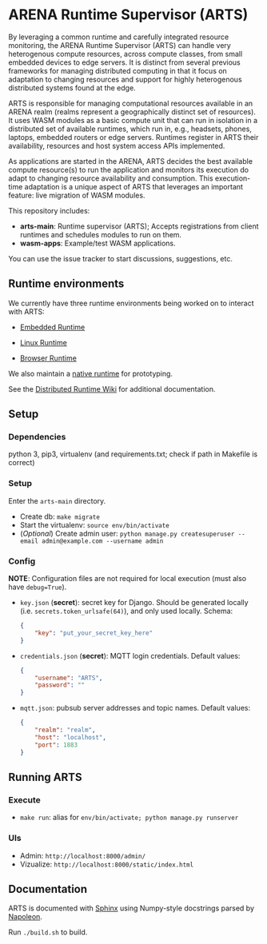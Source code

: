 # ARENA Runtime Supervisor (ARTS)

By leveraging a common runtime and carefully integrated resource monitoring, the ARENA Runtime Supervisor (ARTS) can handle very heterogenous compute resources, across compute classes, from small embedded devices to edge servers. It is distinct from several previous frameworks for managing distributed computing in that it focus on adaptation to changing resources and support for highly heterogenous distributed systems found at the edge.

ARTS is responsible for managing computational resources available in an ARENA realm (realms represent a geographically distinct set of resources). It uses WASM modules as a basic compute unit that can run in isolation in a distributed set of available runtimes, which run in, e.g., headsets, phones, laptops, embedded routers or edge servers. Runtimes register in ARTS their availability, resources and host system access APIs implemented.

As applications are started in the ARENA, ARTS decides the best available compute resource(s) to run the application and monitors its execution do adapt to changing resource availability and consumption. This execution-time adaptation is a unique aspect of ARTS that leverages an important feature: live migration of WASM modules.

This repository includes:
- **arts-main**: Runtime supervisor (ARTS); Accepts registrations from client runtimes and schedules modules to run on them.
- **wasm-apps**: Example/test WASM applications.

You can use the issue tracker to start discussions, suggestions, etc.

## Runtime environments

We currently have three runtime environments being worked on to interact with ARTS:
<!-- markdown-link-check-disable-next-line -->
 - [Embedded Runtime](https://github.com/conix-center/arena-runtime-zephyr)
<!-- markdown-link-check-disable-next-line -->
 - [Linux Runtime](https://github.com/conix-center/arena-runtime-linux)
<!-- markdown-link-check-disable-next-line -->
 - [Browser Runtime](https://github.com/conix-center/arena-runtime-browser)

We also maintain a [native runtime](https://github.com/conix-center/arena-runtime-native) for prototyping.

<!-- markdown-link-check-disable-next-line -->
See the [Distributed Runtime Wiki](https://github.com/conix-center/distributed-runtime/wiki) for additional documentation.

## Setup

### Dependencies
python 3, pip3, virtualenv (and requirements.txt; check if path in Makefile is correct)

### Setup

Enter the ```arts-main``` directory.
- Create db: ```make migrate```
- Start the virtualenv: ```source env/bin/activate```
- (*Optional*) Create admin user: ```python manage.py createsuperuser --email admin@example.com --username admin```

### Config

**NOTE**: Configuration files are not required for local execution (must also have ```debug=True```).

- ```key.json``` (**secret**): secret key for Django. Should be generated locally (i.e. ```secrets.token_urlsafe(64)```), and only used locally. Schema:
    ```json
    {
        "key": "put_your_secret_key_here"
    }
    ```

- ```credentials.json``` (**secret**): MQTT login credentials. Default values:
    ```json
    {
        "username": "ARTS",
        "password": ""
    }
    ```

- ```mqtt.json```: pubsub server addresses and topic names. Default values:
    ```json
    {
        "realm": "realm",
        "host": "localhost",
        "port": 1883
    }
    ```

## Running ARTS

### Execute
- ```make run```: alias for ```env/bin/activate; python manage.py runserver```

### UIs
- Admin: `http://localhost:8000/admin/`
- Vizualize: `http://localhost:8000/static/index.html`

## Documentation

ARTS is documented with [Sphinx](https://www.sphinx-doc.org/en/master/index.html) using
Numpy-style docstrings parsed by [Napoleon](https://sphinxcontrib-napoleon.readthedocs.io/en/latest/).

Run ```./build.sh``` to build.
